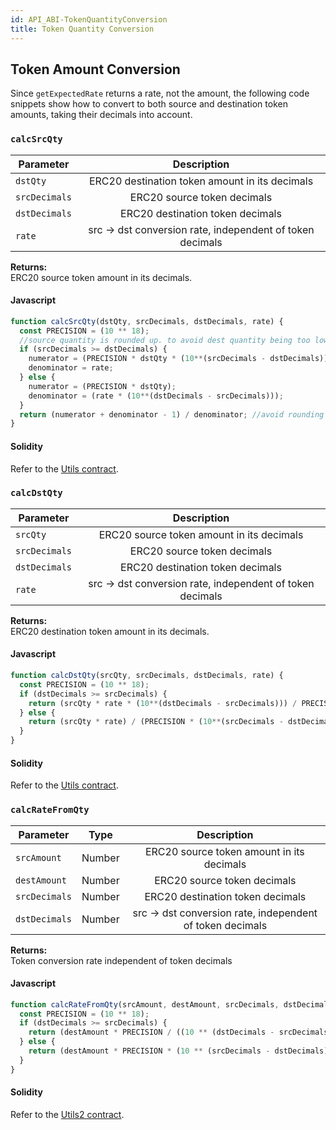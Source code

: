 ```yaml
---
id: API_ABI-TokenQuantityConversion
title: Token Quantity Conversion
---
```

## Token Amount Conversion
Since `getExpectedRate` returns a rate, not the amount, the following code snippets show how to convert to both source and destination token amounts, taking their decimals into account.

### `calcSrcQty`
| Parameter           | Description                          |
| ------------------- |:------------------------------------:|
| `dstQty`     | ERC20 destination token amount in its decimals |
| `srcDecimals`    | ERC20 source token decimals |
| `dstDecimals`  | ERC20 destination token decimals |
| `rate`  | src -> dst conversion rate, independent of token decimals |
**Returns:**<br>
ERC20 source token amount in its decimals.

#### Javascript
```js
function calcSrcQty(dstQty, srcDecimals, dstDecimals, rate) {
  const PRECISION = (10 ** 18);
  //source quantity is rounded up. to avoid dest quantity being too low.
  if (srcDecimals >= dstDecimals) {
    numerator = (PRECISION * dstQty * (10**(srcDecimals - dstDecimals)));
    denominator = rate;
  } else {
    numerator = (PRECISION * dstQty);
    denominator = (rate * (10**(dstDecimals - srcDecimals)));
  }
  return (numerator + denominator - 1) / denominator; //avoid rounding down errors
}
```

#### Solidity
Refer to the [Utils contract](https://github.com/KyberNetwork/smart-contracts/blob/master/contracts/Utils.sol#L47-L64).


### `calcDstQty`
| Parameter           | Description                          |
| ------------------- |:------------------------------------:|
| `srcQty`     |  ERC20 source token amount in its decimals |
| `srcDecimals`    | ERC20 source token decimals |
| `dstDecimals`  | ERC20 destination token decimals |
| `rate`  | src -> dst conversion rate, independent of token decimals |
**Returns:**<br>
ERC20 destination token amount in its decimals.

#### Javascript
```js
function calcDstQty(srcQty, srcDecimals, dstDecimals, rate) {
  const PRECISION = (10 ** 18);
  if (dstDecimals >= srcDecimals) {
    return (srcQty * rate * (10**(dstDecimals - srcDecimals))) / PRECISION;
  } else {
    return (srcQty * rate) / (PRECISION * (10**(srcDecimals - dstDecimals)));
  }
}
```

#### Solidity
Refer to the [Utils contract](https://github.com/KyberNetwork/smart-contracts/blob/master/contracts/Utils.sol#L34-L45).


### `calcRateFromQty`
| Parameter           | Type    | Description                                   |
| ------------------- |:-------:|:------------------------------------:|
| `srcAmount`     | Number | ERC20 source token amount in its decimals |
| `destAmount`    | Number | ERC20 source token decimals |
| `srcDecimals`  | Number | ERC20 destination token decimals |
| `dstDecimals`  | Number | src -> dst conversion rate, independent of token decimals |
**Returns:**<br>
Token conversion rate independent of token decimals

#### Javascript
```js
function calcRateFromQty(srcAmount, destAmount, srcDecimals, dstDecimals) {
  const PRECISION = (10 ** 18);
  if (dstDecimals >= srcDecimals) {
    return (destAmount * PRECISION / ((10 ** (dstDecimals - srcDecimals)) * srcAmount));
  } else {
    return (destAmount * PRECISION * (10 ** (srcDecimals - dstDecimals)) / srcAmount);
  }
}
```

#### Solidity
Refer to the [Utils2 contract](https://github.com/KyberNetwork/smart-contracts/blob/master/contracts/Utils2.sol#L36-L49).

